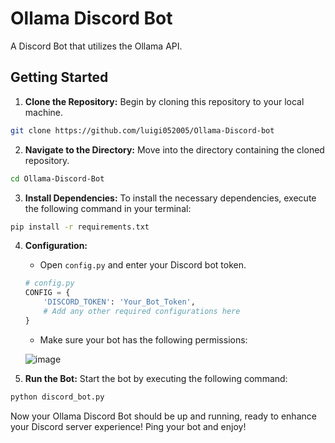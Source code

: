 # Ollama Discord Bot

A Discord Bot that utilizes the Ollama API.


## Getting Started

1. **Clone the Repository:** Begin by cloning this repository to your local machine.

```bash
git clone https://github.com/luigi052005/Ollama-Discord-bot
```

2. **Navigate to the Directory:** Move into the directory containing the cloned repository.

```bash
cd Ollama-Discord-Bot
```

3. **Install Dependencies:** To install the necessary dependencies, execute the following command in your terminal:

```bash
pip install -r requirements.txt
```


4. **Configuration:**
   - Open `config.py` and enter your Discord bot token.

   ```python
   # config.py
   CONFIG = {
       'DISCORD_TOKEN': 'Your_Bot_Token',
       # Add any other required configurations here
   }
   ```
   
   - Make sure your bot has the following permissions:
   
   ![image](https://github.com/luigi052005/Ollama-Discord-bot/assets/101733154/4e12e54e-eaeb-4352-88ce-c8847aaa8f27)


5. **Run the Bot:** Start the bot by executing the following command:

```bash
python discord_bot.py
```

Now your Ollama Discord Bot should be up and running, ready to enhance your Discord server experience!
Ping your bot and enjoy!


